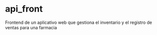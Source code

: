 # api_front
Frontend de un aplicativo web que gestiona el inventario y el registro de ventas para una farmacia
